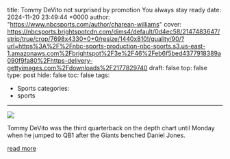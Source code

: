title: Tommy DeVito not surprised by promotion You always stay ready
date: 2024-11-20 23:49:44 +0000
author: "https://www.nbcsports.com/author/charean-williams"
cover: https://nbcsports.brightspotcdn.com/dims4/default/0d4ec58/2147483647/strip/true/crop/7698x4330+0+0/resize/1440x810!/quality/90/?url=https%3A%2F%2Fnbc-sports-production-nbc-sports.s3.us-east-1.amazonaws.com%2Fbrightspot%2F3e%2F46%2Feb6f5bed4377918389a090f9fa80%2Fhttps-delivery-gettyimages.com%2Fdownloads%2F2177829740
draft: false
top: false
type: post
hide: false
toc: false
tags:
  - Sports
categories:
  - sports
---

![](https://nbcsports.brightspotcdn.com/dims4/default/0d4ec58/2147483647/strip/true/crop/7698x4330+0+0/resize/1440x810!/quality/90/?url=https%3A%2F%2Fnbc-sports-production-nbc-sports.s3.us-east-1.amazonaws.com%2Fbrightspot%2F3e%2F46%2Feb6f5bed4377918389a090f9fa80%2Fhttps-delivery-gettyimages.com%2Fdownloads%2F2177829740)

Tommy DeVito was the third quarterback on the depth chart until Monday when he jumped to QB1 after the Giants benched Daniel Jones.

[read more](https://www.nbcsports.com/nfl/profootballtalk/rumor-mill/news/tommy-devito-not-surprised-by-promotion-you-always-stay-ready)
